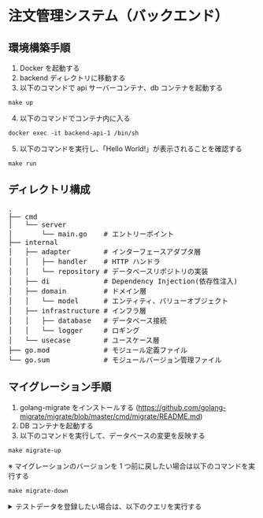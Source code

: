 # 注文管理システム（バックエンド）

## 環境構築手順

1. Docker を起動する
2. backend ディレクトリに移動する
3. 以下のコマンドで api サーバーコンテナ、db コンテナを起動する

```
make up
```

4. 以下のコマンドでコンテナ内に入る

```
docker exec -it backend-api-1 /bin/sh
```

5. 以下のコマンドを実行し、「Hello World!」が表示されることを確認する

```
make run
```

## ディレクトリ構成

<pre>
.
├── cmd
│   └── server
│       └── main.go    # エントリーポイント
├── internal
│   ├── adapter        # インターフェースアダプタ層
│   │   ├── handler    # HTTP ハンドラ
│   │   └── repository # データベースリポジトリの実装
│   ├── di             # Dependency Injection(依存性注入)
│   ├── domain         # ドメイン層
│   │   └── model      # エンティティ、バリューオブジェクト
│   ├── infrastructure # インフラ層
│   │   ├── database   # データベース接続
│   │   └── logger     # ロギング
│   └── usecase        # ユースケース層
├── go.mod             # モジュール定義ファイル
└── go.sum             # モジュールバージョン管理ファイル
</pre>

## マイグレーション手順

1. golang-migrate をインストールする (https://github.com/golang-migrate/migrate/blob/master/cmd/migrate/README.md)
2. DB コンテナを起動する
3. 以下のコマンドを実行して、データベースの変更を反映する

```
make migrate-up
```

※ マイグレーションのバージョンを 1 つ前に戻したい場合は以下のコマンドを実行する

```
make migrate-down
```

<details><summary>テストデータを登録したい場合は、以下のクエリを実行する</summary>

```
-- テストデータを `menus` テーブルに挿入
INSERT INTO `menus` (`name`, `price`, `available`, `created_at`, `updated_at`)
VALUES
    ('親子丼', 800.00, TRUE, NOW(), NOW()),
    ('アジフライ定食', 750.00, TRUE, NOW(), NOW()),
    ('長崎皿うどん', 850.00, TRUE, NOW(), NOW()),
    ('ハンバーグ定食', 850.00, TRUE, NOW(), NOW());

-- テストデータを `orders` テーブルに挿入
INSERT INTO `orders` (`numbered_ticket`, `order_date`, `total_amount`, `created_at`, `updated_at`)
VALUES
    (1, '2024-08-23 12:34:56', 2450.00, NOW(), NOW()),
    (2, '2024-08-23 13:45:00', 750.00, NOW(), NOW()),
    (3, '2024-08-23 14:15:30', 850.00, NOW(), NOW());

-- テストデータを `order_items` テーブルに挿入
INSERT INTO `order_items` (`order_id`, `menu_id`, `quantity`, `price`, `created_at`, `updated_at`)
VALUES
    (1, 1, 2, 800.00, NOW(), NOW()),
    (1, 3, 1, 850.00, NOW(), NOW()),
    (2, 2, 1, 750.00, NOW(), NOW()),
    (3, 4, 1, 850.00, NOW(), NOW());

-- テストデータを `daily_closings` テーブルに挿入
INSERT INTO `daily_closings` (`closing_date`, `total_sales`, `total_orders`, `total_voids`, `notes`, `created_at`, `updated_at`)
VALUES
    ('2024-08-23', 4050.00, 3, 0, 'No special notes.', NOW(), NOW());
```

</details>
